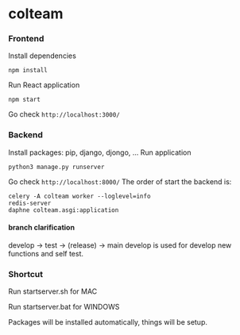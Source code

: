 # colteam


### Frontend
Install dependencies 
```
npm install 
```
Run React application 
```
npm start
```
Go check ```http://localhost:3000/```

### Backend
Install packages:
pip, django, djongo, ...
Run application 
```
python3 manage.py runserver
```
Go check ```http://localhost:8000/```
The order of start the backend is:

```
celery -A colteam worker --loglevel=info
redis-server
daphne colteam.asgi:application
```

#### branch clarification
develop -> test -> (release) -> main
develop is used for develop new functions and self test.

### Shortcut
Run startserver.sh for MAC

Run startserver.bat for WINDOWS

Packages will be installed automatically, things will be setup.
